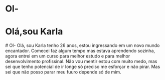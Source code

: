 # Ol-

<h1>Olá,sou Karla</h1>

<p># Ol-
Olá, sou Karla tenho 26 anos, estou ingressando em um novo mundo encantador.
Comecei faz algum tempo mas estava aprendendo sozinha, agora entrei em um curso para melhor estudo
e para melhor desenvolvimento profissinal.
Não vou mentir estou com muito medo, mas sei que tenho potencial de ir longe só preciso me esforçar e não pirar.
Mas sei que não posso parar meu fuuro depende só de mim.</p>
